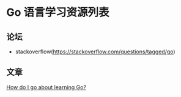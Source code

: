 # Go 语言学习资源列表


## 论坛
* stackoverflow(https://stackoverflow.com/questions/tagged/go)

## 文章
[How do I go about learning Go?](https://medium.com/@IndianGuru/how-do-i-go-about-learning-go-3a58a3a29a0b)
